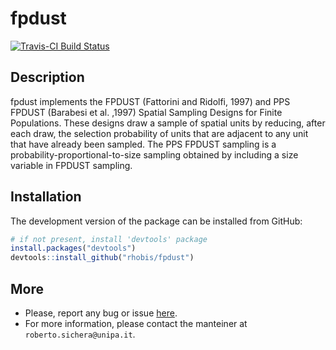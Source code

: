 fpdust
======================================================

[![Travis-CI Build Status](https://travis-ci.org/rhobis/UPSvarApprox.svg?branch=master)](https://travis-ci.org/rhobis/UPSvarApprox)


Description 
-----------------
fpdust implements the FPDUST (Fattorini and Ridolfi, 1997) and PPS FPDUST (Barabesi et al. ,1997) Spatial Sampling Designs 
for Finite Populations. These designs draw a sample of spatial units by reducing, after each draw, the selection probability of 
units that are adjacent to any unit that have already been sampled. The PPS FPDUST sampling is a probability-proportional-to-size
sampling obtained by including a size variable in FPDUST sampling.



Installation
------------

The development version of the package can be installed from GitHub:

``` r
# if not present, install 'devtools' package
install.packages("devtools")
devtools::install_github("rhobis/fpdust")
```

More
----

- Please, report any bug or issue [here](https://github.com/rhobis/robustHT/issues).
- For more information, please contact the manteiner at `roberto.sichera@unipa.it`. 
